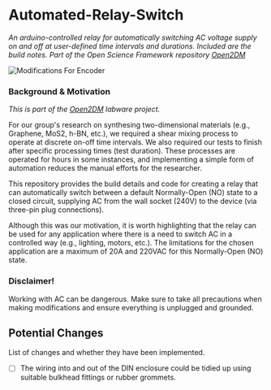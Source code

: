 # Automated-Relay-Switch

 _An arduino-controlled relay for automatically switching AC voltage supply on and off at user-defined time intervals and durations. Included are the build notes. Part of the Open Science Framework repository [Open2DM](https://osf.io/evupy/)_
 
![Modifications For Encoder](./Images/Encoder_Location_&_Modifications.png)

### Background \& Motivation

_This is part of the [Open2DM](https://osf.io/evupy/) labware project._

For our group's research on synthesing two-dimensional materials (e.g., Graphene, MoS2, h-BN, etc.), we required a shear mixing process to operate at  discrete on-off time intervals. We also required our tests to finish after specific processing times (test duration). These processes are operated for hours in some instances, and implementing a simple form of automation reduces the manual efforts for the researcher. 

This repository provides the build details and code for creating a relay that can automatically switch between a default Normally-Open (NO) state to a closed circuit, supplying AC from the wall socket (240V) to the device (via three-pin plug connections).

Although this was our motivation, it is worth highlighting that the relay can be used for any application where there is a need to switch AC in a controlled way (e.g., lighting, motors, etc.). The limitations for the chosen application are a maximum of 20A and 220VAC for this Normally-Open (NO) state.     


### Disclaimer!

Working with AC can be dangerous. Make sure to take all precautions when making modifications and ensure everything is unplugged and grounded.

## Potential Changes

List of changes and whether they have been implemented.

- [ ] The wiring into and out of the DIN enclosure could be tidied up using suitable bulkhead fittings or rubber grommets.
